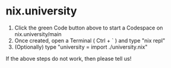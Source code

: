 # nix.university

1. Click the green Code button above to start a Codespace on nix.university/main
2. Once created, open a Terminal ( Ctrl + ` ) and type "nix repl"
3. (Optionally) type "university = import ./university.nix"

If the above steps do not work, then please tell us!
